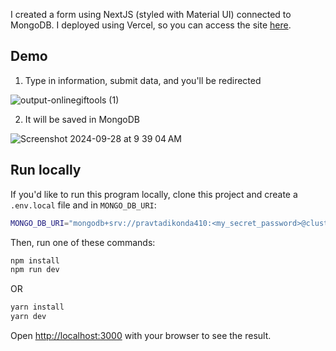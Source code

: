 I created a form using NextJS (styled with Material UI) connected to MongoDB.
I deployed using Vercel, so you can access the site [here](https://next-form-data-six.vercel.app/).

## Demo
1. Type in information, submit data, and you'll be redirected

![output-onlinegiftools (1)](https://github.com/user-attachments/assets/54d92eb4-6ec8-4873-9d3a-435ced2564f4)

2. It will be saved in MongoDB

![Screenshot 2024-09-28 at 9 39 04 AM](https://github.com/user-attachments/assets/b976c53f-a473-4ead-8c50-d60c1a32768a)

## Run locally
If you'd like to run this program locally, clone this project and create a `.env.local` file and in `MONGO_DB_URI`:
```bash
MONGO_DB_URI="mongodb+srv://pravtadikonda410:<my_secret_password>@cluster0.abc123.mongodb.net/?retryWrites=true&w=majority&appName=Cluster0"
```

Then, run one of these commands:

```bash
npm install
npm run dev
```
OR
```bash
yarn install
yarn dev
```

Open [http://localhost:3000](http://localhost:3000) with your browser to see the result.